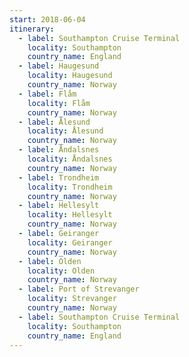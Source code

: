 ```yaml
---
start: 2018-06-04
itinerary:
  - label: Southampton Cruise Terminal
    locality: Southampton
    country_name: England
  - label: Haugesund
    locality: Haugesund
    country_name: Norway
  - label: Flåm
    locality: Flåm
    country_name: Norway
  - label: Ålesund
    locality: Ålesund
    country_name: Norway
  - label: Åndalsnes
    locality: Åndalsnes
    country_name: Norway
  - label: Trondheim
    locality: Trondheim
    country_name: Norway
  - label: Hellesylt
    locality: Hellesylt
    country_name: Norway
  - label: Geiranger
    locality: Geiranger
    country_name: Norway
  - label: Olden
    locality: Olden
    country_name: Norway
  - label: Port of Strevanger
    locality: Strevanger
    country_name: Norway
  - label: Southampton Cruise Terminal
    locality: Southampton
    country_name: England
---
```

